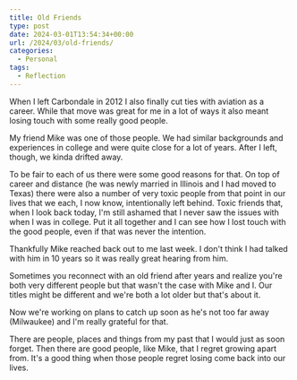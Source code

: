 ```yaml
---
title: Old Friends
type: post
date: 2024-03-01T13:54:34+00:00
url: /2024/03/old-friends/
categories:
  - Personal
tags:
  - Reflection
---
```


When I left Carbondale in 2012 I also finally cut ties with aviation as a career. While that move was great for me in a lot of ways it also meant losing touch with some really good people.

My friend Mike was one of those people. We had similar backgrounds and experiences in college and were quite close for a lot of years. After I left, though, we kinda drifted away.

To be fair to each of us there were some good reasons for that. On top of career and distance (he was newly married in Illinois and I had moved to Texas) there were also a number of very toxic people from that point in our lives that we each, I now know, intentionally left behind. Toxic friends that, when I look back today, I'm still ashamed that I never saw the issues with when I was in college. Put it all together and I can see how I lost touch with the good people, even if that was never the intention.

Thankfully Mike reached back out to me last week. I don't think I had talked with him in 10 years so it was really great hearing from him.

Sometimes you reconnect with an old friend after years and realize you're both very different people but that wasn't the case with Mike and I. Our titles might be different and we're both a lot older but that's about it.

Now we're working on plans to catch up soon as he's not too far away (Milwaukee) and I'm really grateful for that.

There are people, places and things from my past that I would just as soon forget. Then there are good people, like Mike, that I regret growing apart from. It's a good thing when those people regret losing come back into our lives.